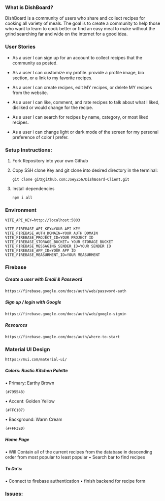 ### What is DishBoard?

DishBoard is a community of users who share and collect recipes for cooking all variety of meals. The goal is to create a community to help those who want to learn to cook better or find an easy meal to make without the grind searching far and wide on the internet for a good idea.

### User Stories

- As a user I can sign up for an account to collect recipes that the community as posted.

- As a user I can customize my profile. provide a profile image, bio section, or a link to my favorite recipes.

- As a user I can create recipes, edit MY recipes, or delete MY recipes from the website.

- As a user I can like, comment, and rate recipes to talk about what I liked, disliked or would change for the recipe.

- As a user I can search for recipes by name, category, or most liked recipes.

- As a user i can change light or dark mode of the screen for my personal preference of color I prefer.

### Setup Instructions:

1.  Fork Repository into your own Github

2.  Copy SSH clone Key and git clone into desired directory in the terminal:

        git clone git@github.com:JoeyZ56/DishBoard-Client.git

3.  Install dependencies

        npm i all

### Environment

    VITE_API_KEY=http://localhost:5003

    VITE_FIREBASE_API_KEY=YOUR API KEY
    VITE_FIREBASE_AUTH_DOMAIN=YOUR AUTH DOMAIN
    VITE_FIREBASE_PROJECT_ID=YOUR PROJECT ID
    VITE_FIREBASE_STORAGE_BUCKET= YOUR STORAGE BUCKET
    VITE_FIREBASE_MESSAGING_SENDER_ID=YOUR SENDER ID
    VITE_FIREBASE_APP_ID=YOUR APP ID
    VITE_FIREBASE_MEASURMENT_ID=YOUR MEASURMENT

### Firebase

##### Create a user with Email & Password

    https://firebase.google.com/docs/auth/web/password-auth

##### Sign up / login with Google

    https://firebase.google.com/docs/auth/web/google-signin

##### Resources

    https://firebase.google.com/docs/auth/where-to-start

### Material UI Design

    https://mui.com/material-ui/

##### Colors: Rustic Kitchen Palette

• Primary: Earthy Brown

    (#795548)

• Accent: Golden Yellow

    (#FFC107)

• Background: Warm Cream

    (#FFF3E0)

##### Home Page

• Will Contain all of the current recipes from the database in descending order from most popular to least popular
• Search bar to find recipes

##### To Do's:

• Connect to firebase authentication
• finish backend for recipe form

### Issues:
